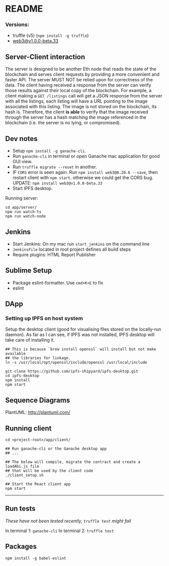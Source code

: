 # README

### Versions:

* truffle (v5) (`npm install -g truffle`)
* web3@v1.0.0-beta.33


## Server-Client interaction

The server is designed to be another Eth node that reads the state of the blockchain and serves client requests by providing a more convenient and faster API. The server MUST NOT be relied upon for correctness of the data. The client having received a response from the server can verify those results against their local copy of the blockchain. For example, a client making a `GET /listings` call will get a JSON response from the server with all the listings, each listing will have a URL pointing to the image associated with this listing. The image is not stored on the blockchain, its hash is. Therefore, the client **is able** to verify that the image received through the server has a hash matching the image referenced in the blockchain (i.e. the server is no lying, or compromised).

## Dev notes

* Setup `npm install -g ganache-cli`.
* Run `ganache-cli` in terminal or open Ganache mac application for good GUI view.
* Run `truffle migrate --reset` in another.
* IF `CORS` error is seen again. Run `npm install web3@0.20.6 --save`, then restart client with `npm start`.
otherwise we could get the CORS bug. UPDATE: `npm install web3@v1.0.0-beta.33`
* Start IPFS desktop.

Running server:

```
cd app/server/
npm run watch-ts
npm run watch-node
```

## Jenkins

* Start Jenkins: On my mac run `start_jenkins` on the command line
* `JenkinsFile` located in root project defines all build steps
* Require plugins: HTML Report Publisher


## Sublime Setup

* Package eslint-formatter. Use `cmd+K+E` to fix
* eslint

## DApp

### Setting up IPFS on host system

Setup the desktop client (good for visualising files stored on the locally-run daemon). As far as I can see, if IPFS was not installed, IPFS desktop will take care of installing it.

```
## This is because `brew install openssl` will install but not make available
## the libraries for linkage.
ln -s /usr/local/opt/openssl/include/openssl /usr/local/include

git clone https://github.com/ipfs-shipyard/ipfs-desktop.git
cd ipfs-desktop
npm install
npm start
```

## Sequence Diagrams

PlantUML: http://plantuml.com/

## Running client

```
cd <project-root>/app/client/

## Run ganache-cli or the Ganache desktop app
## ...

## The below will compile, migrate the contract and create a loadAbi.js file
## that will be used by the client code
./client_setup.sh

## Start the React client app
npm start
```

---

## Run tests

_These have not been tested recently, `truffle test` might fail_

In terminal 1: `ganache-cli`
In terminal 2: `truffle test`


## Packages

`npm install -g babel-eslint`